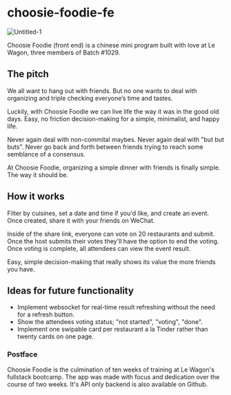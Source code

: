 # choosie-foodie-fe

![Untitled-1](https://user-images.githubusercontent.com/95343944/208679675-ac63283b-c757-40c4-8084-fdf68f73e2e1.png)

Choosie Foodie (front end) is a chinese mini program built with love at Le Wagon, three members of Batch #1029. 

## The pitch

We all want to hang out with friends. But no one wants to deal with organizing and triple checking everyone’s time and tastes.

Luckily, with Choosie Foodie we can live life the way it was in the good old days. Easy, no friction decision-making for a simple, minimalist, and happy life. 

Never again deal with non-commital maybes. Never again deal with "but but buts". Never go back and forth between friends trying to reach some semblance of a consensus. 

At Choosie Foodie, organizing a simple dinner with friends is finally simple. The way it should be.

## How it works

Filter by cuisines, set a date and time if you'd like, and create an event. Once created, share it with your friends on WeChat. 

Inside of the share link, everyone can vote on 20 restaurants and submit. Once the host submits their votes they'll have the option to end the voting. Once voting is complete, all attendees can view the event result. 

Easy, simple decision-making that really shows its value the more friends you have. 

## Ideas for future functionality

- Implement websocket for real-time result refreshing without the need for a refresh button.
- Show the attendees voting status; "not started", "voting", "done".
- Implement one swipable card per restaurant a la Tinder rather than twenty cards on one page. 

### Postface
Choosie Foodie is the culmination of ten weeks of training at Le Wagon's fullstack bootcamp. The app was made with focus and dedication over the course of two weeks. It's API only backend is also available on Github.
